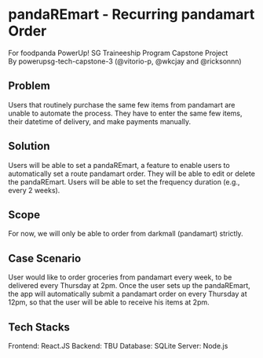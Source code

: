 # pandaREmart - Recurring pandamart Order

For foodpanda PowerUp! SG Traineeship Program Capstone Project <br />
By powerupsg-tech-capstone-3 (@vitorio-p, @wkcjay and @ricksonnn)

## Problem

Users that routinely purchase the same few items from pandamart are unable to automate the process. They have to enter the same few items, their datetime of delivery, and make payments manually.

## Solution

Users will be able to set a pandaREmart, a feature to enable users to automatically set a route pandamart order. They will be able to edit or delete the pandaREmart. Users will be able to set the frequency duration (e.g., every 2 weeks).

## Scope

For now, we will only be able to order from darkmall (pandamart) strictly.

## Case Scenario

User would like to order groceries from pandamart every week, to be delivered every Thursday at 2pm. Once the user sets up the pandaREmart, the app will automatically submit a pandamart order on every Thursday at 12pm, so that the user will be able to receive his items at 2pm.

## Tech Stacks

Frontend: React.JS
Backend: TBU
Database: SQLite
Server: Node.js
